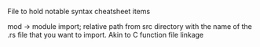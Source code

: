 File to hold notable syntax cheatsheet items

mod -> module import; relative path from src directory with the name of the .rs file that you want to import. Akin to C function file linkage